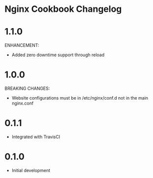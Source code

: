# Nginx Cookbook Changelog

# 1.1.0

ENHANCEMENT:
- Added zero downtime support through reload

# 1.0.0

BREAKING CHANGES:
- Website configurations must be in /etc/nginx/conf.d not in the main nginx.conf

# 0.1.1

- Integrated with TravisCI

# 0.1.0

- Initial development
